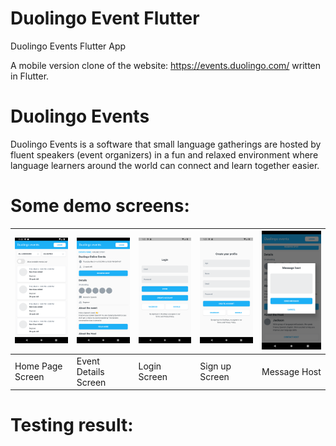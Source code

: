 # Duolingo Event Flutter

Duolingo Events Flutter App

A mobile version clone of the website: https://events.duolingo.com/ written in Flutter.


# Duolingo Events
Duolingo Events is a software that small language gatherings are hosted by fluent speakers (event organizers) in a fun and relaxed environment where language learners around the world can connect and learn together easier.

# Some demo screens:
| <img src="https://github.com/nguyenquan123vn/duolingo_event_flutter/blob/master/assets/Screenshot/Home.png" width="200"> | <img src="https://github.com/nguyenquan123vn/duolingo_event_flutter/blob/master/assets/Screenshot/EventDetail.png" width="200"> | <img src="https://github.com/nguyenquan123vn/duolingo_event_flutter/blob/master/assets/Screenshot/LogIn.png" width="200"> | <img src="https://github.com/nguyenquan123vn/duolingo_event_flutter/blob/master/assets/Screenshot/SignUp.png" width="200"> | <img src="https://github.com/nguyenquan123vn/duolingo_event_flutter/blob/master/assets/Screenshot/Modal.png" width="200"> |
| --- | --- | --- | --- | --- |
| Home Page Screen | Event Details Screen | Login Screen | Sign up Screen | Message Host |

# Testing result:



